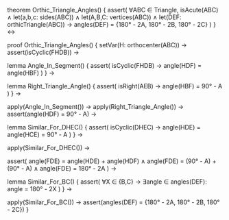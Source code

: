 theorem Orthic_Triangle_Angles() {
  assert(
    ∀ABC ∈ Triangle, isAcute(ABC) ∧
    let(a,b,c: sides(ABC)) ∧
    let(A,B,C: vertices(ABC)) ∧
    let(DEF: orthicTriangle(ABC)) →
    angles(DEF) = {180° - 2A, 180° - 2B, 180° - 2C}
  )
} ↔

proof Orthic_Triangle_Angles() {
  setVar(H: orthocenter(ABC)) →
  assert(isCyclic(FHDB)) →
  
  lemma Angle_In_Segment() {
    assert(
      isCyclic(FHDB) →
      angle(HDF) = angle(HBF)
    )
  } →
  
  lemma Right_Triangle_Angle() {
    assert(
      isRight(AEB) →
      angle(HBF) = 90° - A
    )
  } →
  
  apply(Angle_In_Segment()) →
  apply(Right_Triangle_Angle()) →
  assert(angle(HDF) = 90° - A) →
  
  lemma Similar_For_DHEC() {
    assert(
      isCyclic(DHEC) →
      angle(HDE) = angle(HCE) = 90° - A
    )
  } →
  
  apply(Similar_For_DHEC()) →
  
  assert(
    angle(FDE) = angle(HDE) + angle(HDF) ∧
    angle(FDE) = (90° - A) + (90° - A) ∧
    angle(FDE) = 180° - 2A
  ) →
  
  lemma Similar_For_BC() {
    assert(
      ∀X ∈ {B,C} →
      ∃angle ∈ angles(DEF):
      angle = 180° - 2X
    )
  } →
  
  apply(Similar_For_BC()) →
  assert(angles(DEF) = {180° - 2A, 180° - 2B, 180° - 2C})
}